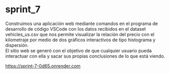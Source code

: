 # sprint_7

Construimos una aplicación web mediante  comandos en el programa de desarrollo de código VSCode con los datos recibidos en el dataset vehicles_us.csv que nos permite visualizar la relación del precio con el kilometraje por medio de dos gráficos interactivos de tipo histograma y dispersión.  
El sitio web se generó con el objetivo de que cualquier usuario pueda interactuar con ella y sacar sus propias conclusiones de lo que está viendo.

https://sprint-7-0d65.onrender.com
